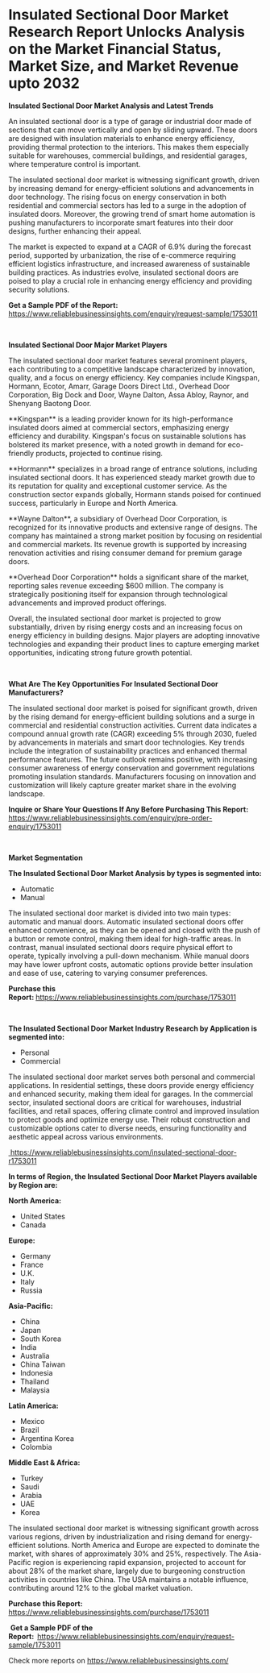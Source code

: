 <p><h1>Insulated Sectional Door Market Research Report Unlocks Analysis on the Market Financial Status, Market Size, and Market Revenue upto 2032</h1></p><p><strong>Insulated Sectional Door Market Analysis and Latest Trends</strong></p>
<p><p>An insulated sectional door is a type of garage or industrial door made of sections that can move vertically and open by sliding upward. These doors are designed with insulation materials to enhance energy efficiency, providing thermal protection to the interiors. This makes them especially suitable for warehouses, commercial buildings, and residential garages, where temperature control is important.</p><p>The insulated sectional door market is witnessing significant growth, driven by increasing demand for energy-efficient solutions and advancements in door technology. The rising focus on energy conservation in both residential and commercial sectors has led to a surge in the adoption of insulated doors. Moreover, the growing trend of smart home automation is pushing manufacturers to incorporate smart features into their door designs, further enhancing their appeal.</p><p>The market is expected to expand at a CAGR of 6.9% during the forecast period, supported by urbanization, the rise of e-commerce requiring efficient logistics infrastructure, and increased awareness of sustainable building practices. As industries evolve, insulated sectional doors are poised to play a crucial role in enhancing energy efficiency and providing security solutions.</p></p>
<p><strong>Get a Sample PDF of the Report:&nbsp;</strong> <a href="https://www.reliablebusinessinsights.com/enquiry/request-sample/1753011?utm_campaign=2323&utm_medium=2&utm_source=Github&utm_content=ia&utm_term=20022025&utm_id=insulated-sectional-door">https://www.reliablebusinessinsights.com/enquiry/request-sample/1753011</a></p>
<p>&nbsp;</p>
<p><strong>Insulated Sectional Door Major Market Players</strong></p>
<p><p>The insulated sectional door market features several prominent players, each contributing to a competitive landscape characterized by innovation, quality, and a focus on energy efficiency. Key companies include Kingspan, Hormann, Ecotor, Amarr, Garage Doors Direct Ltd., Overhead Door Corporation, Big Dock and Door, Wayne Dalton, Assa Abloy, Raynor, and Shenyang Baotong Door.</p><p>**Kingspan** is a leading provider known for its high-performance insulated doors aimed at commercial sectors, emphasizing energy efficiency and durability. Kingspan's focus on sustainable solutions has bolstered its market presence, with a noted growth in demand for eco-friendly products, projected to continue rising.</p><p>**Hormann** specializes in a broad range of entrance solutions, including insulated sectional doors. It has experienced steady market growth due to its reputation for quality and exceptional customer service. As the construction sector expands globally, Hormann stands poised for continued success, particularly in Europe and North America.</p><p>**Wayne Dalton**, a subsidiary of Overhead Door Corporation, is recognized for its innovative products and extensive range of designs. The company has maintained a strong market position by focusing on residential and commercial markets. Its revenue growth is supported by increasing renovation activities and rising consumer demand for premium garage doors.</p><p>**Overhead Door Corporation** holds a significant share of the market, reporting sales revenue exceeding $600 million. The company is strategically positioning itself for expansion through technological advancements and improved product offerings.</p><p>Overall, the insulated sectional door market is projected to grow substantially, driven by rising energy costs and an increasing focus on energy efficiency in building designs. Major players are adopting innovative technologies and expanding their product lines to capture emerging market opportunities, indicating strong future growth potential.</p></p>
<p>&nbsp;</p>
<p><strong>What Are The Key Opportunities For Insulated Sectional Door Manufacturers?</strong></p>
<p><p>The insulated sectional door market is poised for significant growth, driven by the rising demand for energy-efficient building solutions and a surge in commercial and residential construction activities. Current data indicates a compound annual growth rate (CAGR) exceeding 5% through 2030, fueled by advancements in materials and smart door technologies. Key trends include the integration of sustainability practices and enhanced thermal performance features. The future outlook remains positive, with increasing consumer awareness of energy conservation and government regulations promoting insulation standards. Manufacturers focusing on innovation and customization will likely capture greater market share in the evolving landscape.</p></p>
<p><strong>Inquire or Share Your Questions If Any Before Purchasing This Report:</strong> <a href="https://www.reliablebusinessinsights.com/enquiry/pre-order-enquiry/1753011?utm_campaign=2323&utm_medium=2&utm_source=Github&utm_content=ia&utm_term=20022025&utm_id=insulated-sectional-door">https://www.reliablebusinessinsights.com/enquiry/pre-order-enquiry/1753011</a></p>
<p>&nbsp;</p>
<p><strong>Market Segmentation</strong></p>
<p><strong>The Insulated Sectional Door Market Analysis by types is segmented into:</strong></p>
<p><ul><li>Automatic</li><li>Manual</li></ul></p>
<p><p>The insulated sectional door market is divided into two main types: automatic and manual doors. Automatic insulated sectional doors offer enhanced convenience, as they can be opened and closed with the push of a button or remote control, making them ideal for high-traffic areas. In contrast, manual insulated sectional doors require physical effort to operate, typically involving a pull-down mechanism. While manual doors may have lower upfront costs, automatic options provide better insulation and ease of use, catering to varying consumer preferences.</p></p>
<p><strong>Purchase this Report:&nbsp;</strong><a href="https://www.reliablebusinessinsights.com/purchase/1753011?utm_campaign=2323&utm_medium=2&utm_source=Github&utm_content=ia&utm_term=20022025&utm_id=insulated-sectional-door">https://www.reliablebusinessinsights.com/purchase/1753011</a></p>
<p>&nbsp;</p>
<p><strong>The Insulated Sectional Door Market Industry Research by Application is segmented into:</strong></p>
<p><ul><li>Personal</li><li>Commercial</li></ul></p>
<p><p>The insulated sectional door market serves both personal and commercial applications. In residential settings, these doors provide energy efficiency and enhanced security, making them ideal for garages. In the commercial sector, insulated sectional doors are critical for warehouses, industrial facilities, and retail spaces, offering climate control and improved insulation to protect goods and optimize energy use. Their robust construction and customizable options cater to diverse needs, ensuring functionality and aesthetic appeal across various environments.</p></p>
<p><a href="https://www.reliablebusinessinsights.com/insulated-sectional-door-r1753011?utm_campaign=2323&utm_medium=2&utm_source=Github&utm_content=ia&utm_term=20022025&utm_id=insulated-sectional-door">&nbsp;https://www.reliablebusinessinsights.com/insulated-sectional-door-r1753011</a></p>
<p><strong>In terms of Region, the Insulated Sectional Door Market Players available by Region are:</strong></p>
<p>
    <p> <strong> North America: </strong>
        <ul>
            <li>United States</li>
            <li>Canada</li>
        </ul>
        </p> 
    <p> <strong> Europe: </strong>
        <ul>
            <li>Germany</li>
            <li>France</li>
            <li>U.K.</li>
            <li>Italy</li>
            <li>Russia</li>
        </ul>
        </p> 
    <p> <strong> Asia-Pacific: </strong>
        <ul>
            <li>China</li>
            <li>Japan</li>
            <li>South Korea</li>
            <li>India</li>
            <li>Australia</li>
            <li>China Taiwan</li>
            <li>Indonesia</li>
            <li>Thailand</li>
            <li>Malaysia</li>
        </ul>
        </p> 
    <p> <strong> Latin America: </strong>
        <ul>
            <li>Mexico</li>
            <li>Brazil</li>
            <li>Argentina Korea</li>
            <li>Colombia</li>
        </ul>
        </p> 
    <p> <strong> Middle East & Africa: </strong>
        <ul>
            <li>Turkey</li>
            <li>Saudi</li>
            <li>Arabia</li>
            <li>UAE</li>
            <li>Korea</li>
        </ul>
    </p>
    </p>
<p><p>The insulated sectional door market is witnessing significant growth across various regions, driven by industrialization and rising demand for energy-efficient solutions. North America and Europe are expected to dominate the market, with shares of approximately 30% and 25%, respectively. The Asia-Pacific region is experiencing rapid expansion, projected to account for about 28% of the market share, largely due to burgeoning construction activities in countries like China. The USA maintains a notable influence, contributing around 12% to the global market valuation.</p></p>
<p><strong>Purchase this Report: </strong><a href="https://www.reliablebusinessinsights.com/purchase/1753011?utm_campaign=2323&utm_medium=2&utm_source=Github&utm_content=ia&utm_term=20022025&utm_id=insulated-sectional-door">https://www.reliablebusinessinsights.com/purchase/1753011</a></p>
<p>&nbsp;<strong>Get a Sample PDF of the Report:&nbsp;&nbsp;</strong><a href="https://www.reliablebusinessinsights.com/enquiry/request-sample/1753011?utm_campaign=2323&utm_medium=2&utm_source=Github&utm_content=ia&utm_term=20022025&utm_id=insulated-sectional-door">https://www.reliablebusinessinsights.com/enquiry/request-sample/1753011</a></p>
<p><strong></strong></p>
<p>Check more reports on <a href="https://www.reliablebusinessinsights.com/?utm_campaign=2323&utm_medium=2&utm_source=Github&utm_content=ia&utm_term=20022025&utm_id=insulated-sectional-door">https://www.reliablebusinessinsights.com/</a></p>